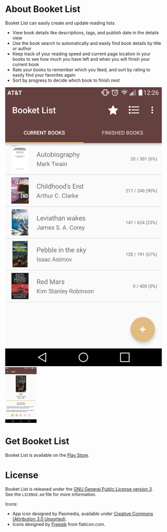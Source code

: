 # About Booket List

Booket List can easily create and update reading lists.

* View book details like descriptions, tags, and publish date in the details view
* Use the book search to automatically and easily find book details by title or author
* Keep track of your reading speed and current page location in your books to see how much you have left and when you will finish your current book
* Rate your books to remember which you liked, and sort by rating to easily find your favorites again
* Sort by progress to decide which book to finish next

<img src="screenshots/list.png" style="width: 20%%; height: 20%" alt="Booket List with example books" />
<img src="screenshots/detail.png" style="width: 20%; height: 20%" alt="Booket List showing book details" />

# Get Booket List

Booket List is available on the [Play Store](https://play.google.com/store/apps/details?id=com.chesak.adam.readinglist&hl=en).

# License

Booket List is released under the [GNU General Public License version 3](https://www.gnu.org/licenses/gpl-3.0.txt). See the `LICENSE.md` file for more information.

Icons:
* App icon designed by Paomedia, available under [Creative Commons (Attribution 3.0 Unported)](https://creativecommons.org/licenses/by/3.0/).
* Icons designed by [Freepik](http://www.flaticon.com/authors/freepik) from flaticon.com.
